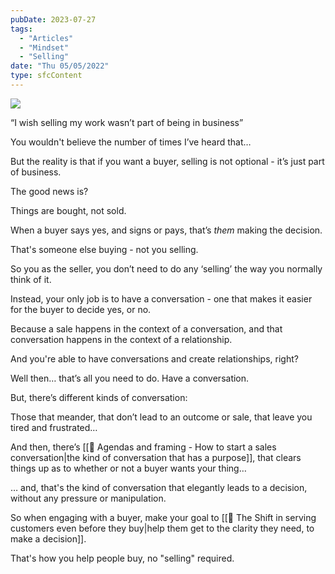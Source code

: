 ```yaml
---
pubDate: 2023-07-27
tags:
  - "Articles"
  - "Mindset"
  - "Selling"
date: "Thu 05/05/2022"
type: sfcContent
---
```


![](Media/SalesFlowCoach.app_Relationships-and-conversations-in-selling_MartinStellar.jpg)

“I wish selling my work wasn’t part of being in business”

You wouldn't believe the number of times I’ve heard that…

But the reality is that if you want a buyer, selling is not optional - it’s just part of business.

The good news is?

Things are bought, not sold.

When a buyer says yes, and signs or pays, that’s *them* making the decision.

That's someone else buying - not you selling.

So you as the seller, you don’t need to do any ‘selling’ the way you normally think of it.

Instead, your only job is to have a conversation - one that makes it easier for the buyer to decide yes, or no.

Because a sale happens in the context of a conversation, and that conversation happens in the context of a relationship. 

And you're able to have conversations and create relationships, right?

Well then… that’s all you need to do. Have a conversation.

But, there’s different kinds of conversation:

Those that meander, that don’t lead to an outcome or sale, that leave you tired and frustrated…

And then, there’s [[📄 Agendas and framing - How to start a sales conversation|the kind of conversation that has a purpose]], that clears things up as to whether or not a buyer wants your thing…

… and, that's the kind of conversation that elegantly leads to a decision, without any pressure or manipulation.

So when engaging with a buyer, make your goal to [[📄 The Shift in serving customers even before they buy|help them get to the clarity they need, to make a decision]].

That's how you help people buy, no "selling" required.
